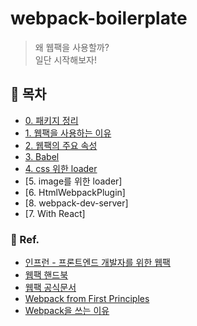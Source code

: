 # webpack-boilerplate

> 왜 웹팩을 사용할까?  
> 일단 시작해보자!

## 📁 목차

-   [0. 패키지 정리](./docs/0.%20패키지%20정리.md)
-   [1. 웹팩을 사용하는 이유](./docs/1.%20웹팩을%20사용하는%20이유.md)
-   [2. 웹팩의 주요 속성](./docs/2.%20웹팩의%20주요%20속성.md)
-   [3. Babel](./docs/3.%20Babel.md)
-   [4. css 위한 loader](./docs/4.%20css를%20위한%20loader.md)
-   [5. image를 위한 loader]
-   [6. HtmlWebpackPlugin]
-   [8. webpack-dev-server]
-   [7. With React]

### 👀 Ref.

-   [인프런 - 프론트엔드 개발자를 위한 웹팩](https://www.inflearn.com/course/%ED%94%84%EB%9F%B0%ED%8A%B8%EC%97%94%EB%93%9C-%EC%9B%B9%ED%8C%A9)
-   [웹팩 핸드북](https://www.inflearn.com/course/%ED%94%84%EB%9F%B0%ED%8A%B8%EC%97%94%EB%93%9C-%EC%9B%B9%ED%8C%A9)
-   [웹팩 공식문서](https://webpack.js.org/)
-   [Webpack from First Principles](https://www.youtube.com/watch?v=WQue1AN93YU)
-   [Webpack을 쓰는 이유](https://ingg.dev/webpack/)
